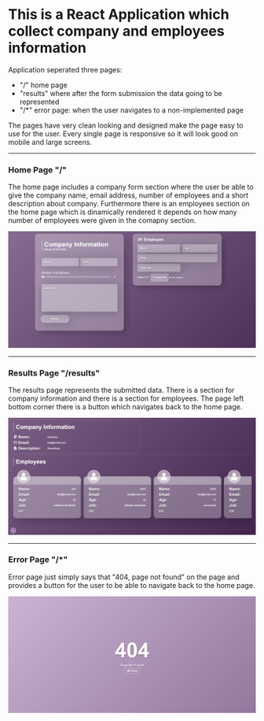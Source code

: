 # This is a React Application which collect company and employees information

Application seperated three pages:
- "/" home page
- "results" where after the form submission the data going to be represented
- "/*" error page: when the user navigates to a non-implemented page

The pages have very clean looking and designed make the page easy to use for the user. Every single page is responsive so it will look good on mobile and large screens.

---

### Home Page "/"

The home page includes a company form section where the user be able to give the company name, email address, number of employees and a short description about company. Furthermore there is an employees section on the home page which is dinamically rendered it depends on how many number of employees were given in the comapny section.

![home-page-image](/assets/main-page.png)

---

### Results Page "/results"

The results page represents the submitted data. There is a section for company information and there is a section for employees. The page left bottom corner there is a button which navigates back to the home page.

![results-page-image](/assets/results-page.png)

---

### Error Page "/*"

Error page just simply says that "404, page not found" on the page and provides a button for the user to be able to navigate back to the home page.

![error-page-image](/assets/error-page.png)

